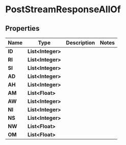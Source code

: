

# PostStreamResponseAllOf


## Properties

| Name | Type | Description | Notes |
|------------ | ------------- | ------------- | -------------|
|**ID** | **List&lt;Integer&gt;** |  |  |
|**RI** | **List&lt;Integer&gt;** |  |  |
|**SI** | **List&lt;Integer&gt;** |  |  |
|**AD** | **List&lt;Integer&gt;** |  |  |
|**AH** | **List&lt;Integer&gt;** |  |  |
|**AM** | **List&lt;Float&gt;** |  |  |
|**AW** | **List&lt;Integer&gt;** |  |  |
|**NI** | **List&lt;Integer&gt;** |  |  |
|**NS** | **List&lt;Integer&gt;** |  |  |
|**NW** | **List&lt;Float&gt;** |  |  |
|**OM** | **List&lt;Float&gt;** |  |  |



